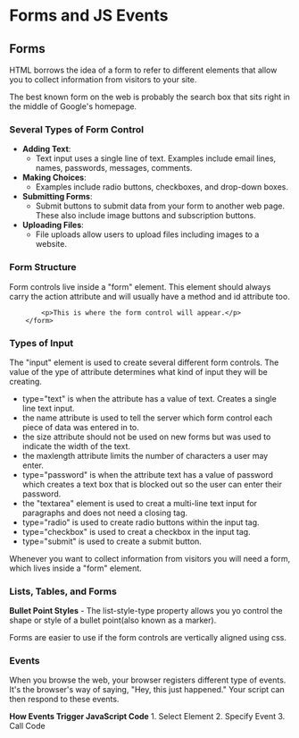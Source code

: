 # Forms and JS Events 

## Forms
HTML borrows the idea of a form to refer to different elements that allow you to collect information from visitors to your site. 

The best known form on the web is probably the search box that sits right in the middle of Google's homepage.

### Several Types of Form Control
- **Adding Text**:
    - Text input uses a single line of text. Examples include email lines, names, passwords, messages, comments.
- **Making Choices**:
    - Examples include radio buttons, checkboxes, and drop-down boxes.
- **Submitting Forms**:
    - Submit buttons to submit data from your form to another web page. These also include image buttons and subscription buttons.
- **Uploading Files**:
    - File uploads allow users to upload files including images to a website.

### Form Structure
Form controls live inside a "form" element. This element should always carry the action attribute and will usually have a method and id attribute too.
```<form action="https://example.com" method="get" id=>
        <p>This is where the form control will appear.</p>
    </form>
```

### Types of Input
The "input" element is used to create several different form controls. The value of the ype of attribute determines what kind of input they will be creating. 
- type="text" is when the attribute has a value of text. Creates a single line text input.
- the name attribute is used to tell the server which form control each piece of data was entered in to.
- the size attribute should not be used on new forms but was used to indicate the width of the text.
- the maxlength attribute limits the number of characters a user may enter.
- type="password" is when the attribute text has a value of password which creates a text box that is blocked out so the user can enter their password.
- the "textarea" element is used to creat a multi-line text input for paragraphs and does not need a closing tag.
- type="radio" is used to create radio buttons within the input tag.
- type="checkbox" is used to creat a checkbox in the input tag.
- type="submit" is used to create a submit button.

Whenever you want to collect information from visitors you will need a form, which lives inside a "form" element.

### Lists, Tables, and Forms

**Bullet Point Styles** - The list-style-type property allows you yo control the shape or style of a bullet point(also known as a marker).

Forms are easier to use if the form controls are vertically aligned using css.

### Events
When you browse the web, your browser registers different type of events. It's the browser's way of saying, "Hey, this just happened." Your script can then respond to these events. 

**How Events Trigger JavaScript Code**
    1. Select Element
    2. Specify Event
    3. Call Code